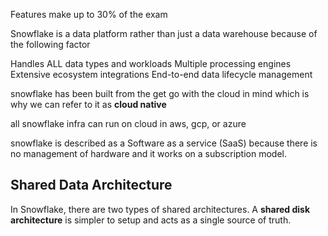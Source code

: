 Features make up to 30% of the exam

Snowflake is a data platform rather than just a data warehouse because of the following factor

Handles ALL data types and workloads
Multiple processing engines
Extensive ecosystem integrations
End-to-end data lifecycle management

snowflake has been built from the get go with the cloud in mind which is why we can refer to it as **cloud native**

all snowflake infra can run on cloud in aws, gcp, or azure

snowflake is described as a Software as a service (SaaS) because there is no management of hardware and it works on a subscription model.

## Shared Data Architecture

In Snowflake, there are two types of shared architectures. A **shared disk architecture** is simpler to setup and acts as a single source of truth.

